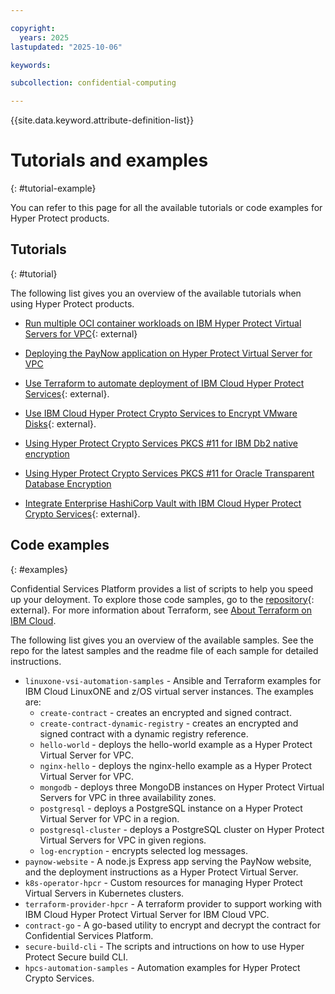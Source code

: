 ```yaml
---

copyright:
  years: 2025
lastupdated: "2025-10-06"

keywords: 

subcollection: confidential-computing

---
```


{{site.data.keyword.attribute-definition-list}}

# Tutorials and examples
{: #tutorial-example}

You can refer to this page for all the available tutorials or code examples for Hyper Protect products.


## Tutorials
{: #tutorial}

The following list gives you an overview of the available tutorials when using Hyper Protect products.

- [Run multiple OCI container workloads on IBM Hyper Protect Virtual Servers for VPC](https://developer.ibm.com/tutorials/awb-run-multiple-oci-container-workloads-on-hpvs-for-vpc/){: external}

- [Deploying the PayNow application on Hyper Protect Virtual Server for VPC](/docs/vpc?topic=vpc-financial-transaction-confidential-computing-on-hyper-protect-virtual-server-for-vpc)

- [Use Terraform to automate deployment of IBM Cloud Hyper Protect Services](https://developer.ibm.com/tutorials/use-terraform-to-automate-deployment-of-ibm-cloud-hyper-protect-services/){: external}.

- [Use IBM Cloud Hyper Protect Crypto Services to Encrypt VMware Disks](https://developer.ibm.com/tutorials/use-hyper-protect-crypto-services-to-encrypt-vmware-disks/){: external}.

- [Using Hyper Protect Crypto Services PKCS #11 for IBM Db2 native encryption](/docs/hs-crypto?topic=hs-crypto-tutorial-db2-pkcs11)

- [Using Hyper Protect Crypto Services PKCS #11 for Oracle Transparent Database Encryption](/docs/hs-crypto?topic=hs-crypto-tutorial-tde-pkcs11)

- [Integrate Enterprise HashiCorp Vault with IBM Cloud Hyper Protect Crypto Services](https://developer.ibm.com/tutorials/integrate-enterprise-vault-ibm-cloud-hyper-protect-crypto-services/){: external}.


## Code examples
{: #examples}

Confidential Services Platform provides a list of scripts to help you speed up your deloyment. To explore those code samples, go to the [repository](https://github.com/ibm-hyper-protect){: external}. For more information about Terraform, see [About Terraform on IBM Cloud](/docs/ibm-cloud-provider-for-terraform?topic=ibm-cloud-provider-for-terraform-about).


The following list gives you an overview of the available samples. See the repo for the latest samples and the readme file of each sample for detailed instructions. 

- `linuxone-vsi-automation-samples` - Ansible and Terraform examples for IBM Cloud LinuxONE and z/OS virtual server instances. The examples are:   
    - `create-contract` - creates an encrypted and signed contract.
    - `create-contract-dynamic-registry` - creates an encrypted and signed contract with a dynamic registry reference.
    - `hello-world` - deploys the hello-world example as a Hyper Protect Virtual Server for VPC.
    - `nginx-hello` - deploys the nginx-hello example as a Hyper Protect Virtual Server for VPC.
    - `mongodb` - deploys three MongoDB instances on Hyper Protect Virtual Servers for VPC in three availability zones.
    - `postgresql` - deploys a PostgreSQL instance on a Hyper Protect Virtual Server for VPC in a region.
    - `postgresql-cluster` - deploys a PostgreSQL cluster on Hyper Protect Virtual Servers for VPC in given regions.
    - `log-encryption` - encrypts selected log messages.
- `paynow-website` - A node.js Express app serving the PayNow website, and the deployment instructions as a Hyper Protect Virtual Server.
- `k8s-operator-hpcr` - Custom resources for managing Hyper Protect Virtual Servers in Kubernetes clusters.
- `terraform-provider-hpcr` -  A terraform provider to support working with IBM Cloud Hyper Protect Virtual Server for IBM Cloud VPC.
- `contract-go` - A go-based utility to encrypt and decrypt the contract for Confidential Services Platform.
- `secure-build-cli` - The scripts and intructions on how to use Hyper Protect Secure build CLI.
- `hpcs-automation-samples` - Automation examples for Hyper Protect Crypto Services.

